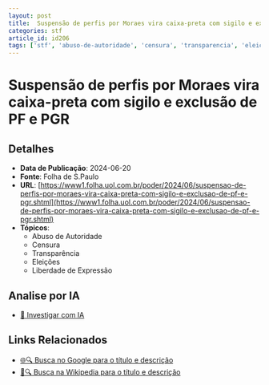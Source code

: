 ```yaml
---
layout: post
title:  Suspensão de perfis por Moraes vira caixa-preta com sigilo e exclusão de PF e PGR
categories: stf
article_id: id206
tags: ['stf', 'abuso-de-autoridade', 'censura', 'transparencia', 'eleicoes', 'liberdade-de-expressao']
---
```


# Suspensão de perfis por Moraes vira caixa-preta com sigilo e exclusão de PF e PGR

## Detalhes
- **Data de Publicação**: 2024-06-20
- **Fonte**: Folha de S.Paulo
- **URL**: [https://www1.folha.uol.com.br/poder/2024/06/suspensao-de-perfis-por-moraes-vira-caixa-preta-com-sigilo-e-exclusao-de-pf-e-pgr.shtml](https://www1.folha.uol.com.br/poder/2024/06/suspensao-de-perfis-por-moraes-vira-caixa-preta-com-sigilo-e-exclusao-de-pf-e-pgr.shtml)
- **Tópicos**:
  - Abuso de Autoridade
  - Censura
  - Transparência
  - Eleições
  - Liberdade de Expressão

## Analise por IA
- [🤖 Investigar com IA](https://www.perplexity.ai/search?q=%22not%C3%ADcia%20artigo%20Brasil%22%20Suspens%C3%A3o%20de%20perfis%20por%20Moraes%20vira%20caixa-preta%20com%20sigilo%20e%20exclus%C3%A3o%20de%20PF%20e%20PGR%20Folha%20de%20S.Paulo%202024-06-20)

## Links Relacionados
- [🌐🔍 Busca no Google para o título e descrição](https://www.google.com/search?q=%22not%C3%ADcia%20artigo%20Brasil%22%20Suspens%C3%A3o%20de%20perfis%20por%20Moraes%20vira%20caixa-preta%20com%20sigilo%20e%20exclus%C3%A3o%20de%20PF%20e%20PGR%20Folha%20de%20S.Paulo%202024-06-20)
- [📖🔍 Busca na Wikipedia para o título e descrição](https://pt.wikipedia.org/w/index.php?search=%22not%C3%ADcia%20artigo%20Brasil%22%20Suspens%C3%A3o%20de%20perfis%20por%20Moraes%20vira%20caixa-preta%20com%20sigilo%20e%20exclus%C3%A3o%20de%20PF%20e%20PGR%20Folha%20de%20S.Paulo%202024-06-20)

